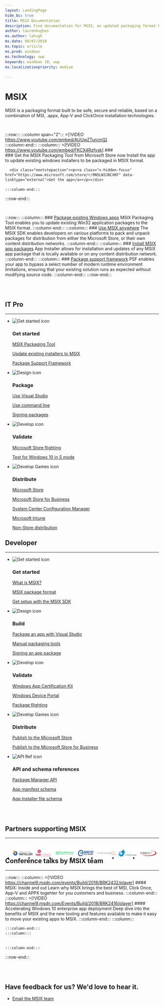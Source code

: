 ```yaml
---
layout: LandingPage
hide_bc: true
title: MSIX Documentation
description: Find documentation for MSIX, an updated packaging format built to be safe, secure and reliable that is a combination of MSI, .appx, App-V and ClickOnce installation technologies. 
author: laurenhughes
ms.author: lahugh
ms.date: 09/07/2018
ms.topic: article
ms.prod: windows
ms.technology: uwp
keywords: windows 10, uwp
ms.localizationpriority: medium

---
```

<!-- 
<div style="background-color: black; padding-top: 20px; padding-bottom: 20px; margin-bottom: 40px;">
    <iframe width="560" height="315" src="https://www.youtube.com/embed/AUUwZTurcmQ" frameborder="0" allow="autoplay; encrypted-media" allowfullscreen></iframe>
</div>
 -->

<!-- 
 keep the double title - it seems to work. if you remove one then it disppears from page
 -->

# MSIX
MSIX is a packaging format built to be safe, secure and reliable, based on a combination of MSI, .appx, App-V and ClickOnce installation technologies. 

<br>


 :::row:::
    :::column span="2":::
        >[!VIDEO https://www.youtube.com/embed/AUUwZTurcmQ]       
    :::column-end:::
    :::column:::
          >[!VIDEO https://www.youtube.com/embed/FKCX4Rzfysk] 
        ###     
	### Get the MSIX Packaging Tool from Microsoft Store now
          Install the app to update existing windows installers to be packaged in MSIX format.  

      <div class="nextstepaction"><p><a class="x-hidden-focus" href="https://www.microsoft.com/store/r/9N5LW3JBCXKF" data-linktype="external">Get the app</a></p></div>
      
    :::column-end:::
:::row-end:::

<br>

:::row:::
    :::column:::
        ### [Package existing Windows apps](mpt-overview.md)
        MSIX Packaging Tool enables you to update existing Win32 application packages to the MSIX format.
    :::column-end:::
    :::column:::
        ### [Use MSIX anywhere](msix-sdk-overview.md)
		The MSIX SDK enables developers on various platforms to pack and unpack packages for distribution from either the Microsoft Store, or their own content distribution networks.
    :::column-end:::
        :::column:::
        ### [Install MSIX app packages](/windows/uwp/packaging/appinstaller-root?context=/windows/msix/render)
        App Installer allows for installation and updates of any MSIX app package that is locally available or on any content distribution network.
    :::column-end:::
    :::column:::
		### [Package support framework](package-support-framework-overview.md)
		PSF enables your app to bypass a select number of modern runtime environment limitations, ensuring that your existing solution runs as expected without modifying source code.
    :::column-end:::
:::row-end:::

<br>
<br>

<a name="get-started"></a>
<div class="v2" id="main2">
    <h2>IT Pro</h2>
    <hr />
    <div class="container">
        <ul class="cardsF panelContent featuredContent" style="margin-left: 0px;">
            <li>
                <div class="cardSize">
                    <div class="cardPadding">
                        <div class="card">
                            <div class="cardImageOuter">
                                <div class="cardImage">
                                    <img alt="Get started icon" src="/en-us/media/common/i_get-started.svg" data-linktype="absolute-path">
                                </div>
                            </div>
                            <div class="cardText">
                                <h3>Get started</h3>                                
                                <p>
                                    <a href="/en-us/windows/msix/mpt-overview" data-linktype="absolute-path">MSIX Packaging Tool</a>
                                </p>
				<p>
                                    <a href="/en-us/windows/msix/mpt/create-app-package-msi-vm" data-linktype="absolute-path">Update existing installers to MSIX</a>
                                </p>
                                <p>
                                    <a href="/en-us/windows/msix/package-support-framework-overview" data-linktype="absolute-path">Package Support Framework</a>
                                </p>
                            </div>
                        </div>
                    </div>
                </div>
            </li>
            <li class="x-hidden-focus">
                <div class="cardSize">
                    <div class="cardPadding">
                        <div class="card">
                            <div class="cardImageOuter">
                                <div class="cardImage">
                                    <img alt="Design icon" src="/en-us/media/common/i_management.svg" data-linktype="absolute-path">
                                </div>
                            </div>
                            <div class="cardText">
                                <h3>Package</h3>
                                <p>
                                    <a href="/cpp/windows/desktop-applications-visual-cpp?context=/windows/msix/render" data-linktype="absolute-path">Use Visual Studio</a>
                                </p>
                                <p>
                                    <a href="/MPT/package-conversion-cli" data-linktype="absolute-path">Use command line</a>
                                </p>
                                <p>
                                    <a href="/en-us/windows/uwp/packaging/sign-app-package-using-signtool?context=/windows/msix/render" data-linktype="absolute-path">Signing packages</a>
                                </p>
                            </div>
                        </div>
                    </div>
                </div>
            </li>
            <li>
                <div class="cardSize">
                    <div class="cardPadding">
                        <div class="card">
                            <div class="cardImageOuter">
                                <div class="cardImage">
                                    <img alt="Develop icon" src="/en-us/media/common/i_code-edit.svg" data-linktype="absolute-path">
                                </div>
                            </div>
                            <div class="cardText">
                                <h3>Validate</h3>
                                <p>
                                    <a href="/en-us/windows/uwp/publish/package-flights?context=/windows/msix/render" data-linktype="absolute-path">Microsoft Store flighting</a>
                                </p>
                                <p>
                                    <a href="/en-us/windows/uwp/porting/desktop-to-uwp-test-windows-s?context=/windows/msix/render" data-linktype="absolute-path">Test for Windows 10 in S mode</a>
                                </p>
                            </div>
                        </div>
                    </div>
                </div>
            </li>
            <li>
                <div class="cardSize">
                    <div class="cardPadding">
                        <div class="card">
                            <div class="cardImageOuter">
                                <div class="cardImage">
                                    <img alt="Develop Games icon" src="/en-us/media/common/i_build.svg" data-linktype="absolute-path">
                                </div>
                            </div>
                            <div class="cardText">
                                <h3>Distribute</h3>
                                <p>
                                    <a href="/en-us/windows/uwp/publish/app-submissions?context=/windows/msix/render" data-linktype="absolute-path">Microsoft Store</a>
                                </p>
                                <p>
                                    <a href="/en-us/windows/uwp/publish/distribute-lob-apps-to-enterprises?context=/windows/msix/render" data-linktype="absolute-path">Microsoft Store for Business</a>
                                </p>
                                <p>
                                    <a href="/en-us/sccm/apps/understand/introduction-to-application-management?context=/windows/msix/render" data-linktype="absolute-path">System Center Configuration Manager</a>
                                </p>
                                <p>
                                    <a href="/en-us/intune/introduction-intune?context=/windows/msix/render" data-linktype="absolute-path">Microsoft Intune</a>
                                </p>
                                <p>
                                    <a href="/en-us/windows/uwp/packaging/appinstaller-root?context=/windows/msix/render" data-linktype="absolute-path">Non-Store distribution</a>
                                </p>
                            </div>
                        </div>
                    </div>
                </div>
            </li>
        </ul>
    </div>
    <h2>Developer</h2>
    <hr />
    <div class="container">
        <ul class="cardsF panelContent featuredContent" style="margin-left: 0px;">
            <li>
                <div class="cardSize">
                    <div class="cardPadding">
                        <div class="card">
                            <div class="cardImageOuter">
                                <div class="cardImage">
                                    <img alt="Get started icon" src="/en-us/media/common/i_get-started.svg" data-linktype="absolute-path">
                                </div>
                            </div>
                            <div class="cardText">
                                <h3>Get started</h3>
                                <p>
                                    <a href="">What is MSIX?</a>
                                </p>
                                <p>
                                    <a href="">MSIX package format</a>
                                </p>
                                <p>
                                    <a href="msix-sdk-overview" data-linktype="relative-path">Get setup with the MSIX SDK</a>
                                </p>
                            </div>
                        </div>
                    </div>
                </div>
            </li>
            <li>
                <div class="cardSize">
                    <div class="cardPadding">
                        <div class="card">
                            <div class="cardImageOuter">
                                <div class="cardImage">
                                    <img alt="Design icon" src="/en-us/media/common/i_management.svg" data-linktype="absolute-path">
                                </div>
                            </div>
                            <div class="cardText">
                                <h3>Build</h3>
                                <p>
                                    <a href="/en-us/windows/uwp/packaging/packaging-uwp-apps?context=/windows/msix/render" data-linktype="absolute-path">Package an app with Visual Studio</a>
                                </p>
                                <p>
                                    <a href="/en-us/windows/uwp/packaging/manual-packaging-root?context=/windows/msix/render" data-linktype="absolute-path">Manual packaging tools</a>
                                </p>
                                <p>
                                    <a href="/en-us/windows/uwp/packaging/sign-app-package-using-signtool?context=/windows/msix/render" data-linktype="absolute-path">Signing an app package</a>
                                </p>
                            </div>
                        </div>
                    </div>
                </div>
            </li>
            <li>
                <div class="cardSize">
                    <div class="cardPadding">
                        <div class="card">
                            <div class="cardImageOuter">
                                <div class="cardImage">
                                    <img alt="Develop icon" src="/en-us/media/common/i_code-edit.svg" data-linktype="absolute-path">
                                </div>
                            </div>
                            <div class="cardText">
                                <h3>Validate</h3>
                                <p>
                                    <a href="/en-us/windows/uwp/debug-test-perf/windows-app-certification-kit?context=/windows/msix/render" data-linktype="absolute-path">Windows App Certification Kit</a>
                                </p>
                                <p>
                                    <a href="/en-us/windows/uwp/debug-test-perf/device-portal?context=/windows/msix/render" data-linktype="absolute-path">Windows Device Portal</a>
                                </p>
                                <p>
                                    <a href="/en-us/windows/uwp/publish/package-flights?context=/windows/msix/render" data-linktype="absolute-path">Package flighting</a>
                                </p>
                            </div>
                        </div>
                    </div>
                </div>
            </li>
            <li>
                <div class="cardSize">
                    <div class="cardPadding">
                        <div class="card">
                            <div class="cardImageOuter">
                                <div class="cardImage">
                                    <img alt="Develop Games icon" src="/en-us/media/common/i_build.svg" data-linktype="absolute-path">
                                </div>
                            </div>
                            <div class="cardText">
                                <h3>Distribute</h3>
                                <p>
                                    <a href="/en-us/windows/uwp/publish/?context=/windows/msix/render" data-linktype="absolute-path">Publish to the Microsoft Store</a>
                                </p>
                                <p>
                                    <a href="/en-us/windows/uwp/publish/distribute-lob-apps-to-enterprises?context=/windows/msix/render" data-linktype="absolute-path">Publish to the Microsoft Store for Business</a>
                                </p>
                            </div>
                        </div>
                    </div>
                </div>
            </li>
            <li>
                <div class="cardSize">
                    <div class="cardPadding">
                        <div class="card">
                            <div class="cardImageOuter">
                                <div class="cardImage">
                                    <img alt="API Ref icon" src="/en-us/media/common/i_api-reference.svg" data-linktype="absolute-path">
                                </div>
                            </div>
                            <div class="cardText">
                                <h3>API and schema references</h3>
                                <p>
                                    <a href="/uwp/api/windows.management.deployment?context=/windows/msix/render" data-linktype="absolute-path">Package Manager API</a>
                                </p>
                                <p>
                                    <a href="/uwp/schemas/appxpackage/appx-package-manifest?context=/windows/msix/render" data-linktype="absolute-path">App manifest schema</a>
                                </p>
                                <p>
                                    <a href="/uwp/schemas/appinstallerschema/schema-root?context=/windows/msix/render" data-linktype="absolute-path">App Installer file schema</a>
                                </p>
                            </div>
                        </div>
                    </div>
                </div>
            </li>
        </ul>
    </div>
</div>

<br>
<br>

## Partners supporting MSIX

<hr />
<div class="v2" id="main1">
    <div class="container">
        <ul class="cardsX panelContent singlePanelContent cols cols5" style="float: left; display: flex!important;">
            <li>
                <a href="https://www.advancedinstaller.com/desktop-bridge">
                    <div class="cardSize">
                        <div class="cardPadding">
                            <div class="card">
                                <div class="cardImageOuter">
                                    <div class="cardImage" style="height: 20px;">
                                        <img src="images/AdvancedInstaller_Logo.png" alt="" />
                                    </div>
                                </div>
                            </div>
                        </div>
                    </div>
                </a>
            </li>
            <li>
                <a href="https://www.apptimized.com/solutions/">
                    <div class="cardSize">
                        <div class="cardPadding">
                            <div class="card">
                                <div class="cardImageOuter">
                                    <div class="cardImage" style="height: 20px;">
                                        <img src="images/Apptimized_Logo.png" alt="" />
                                    </div>
                                </div>
                            </div>
                        </div>
                    </div>
                </a>
            </li>
            <li>
                <a href="https://cloudhouse.com/msixpr">
                    <div class="cardSize">
                        <div class="cardPadding">
                            <div class="card">
                                <div class="cardImageOuter">
                                    <div class="cardImage" style="height: 20px;">
                                        <img src="images/CloudHouse_Logo.png" alt="" />
                                    </div>
                                </div>
                            </div>
                        </div>
                    </div>
                </a>
            </li>
            <li>
                <a href="https://emcosoftware.com/msi-package-builder">
                    <div class="cardSize">
                        <div class="cardPadding">
                            <div class="card">
                                <div class="cardImageOuter">
                                    <div class="cardImage" style="height: 20px;">
                                        <img src="images/EMCO_Software_Logo.png" alt="" />
                                    </div>
                                </div>
                            </div>
                        </div>
                    </div>
                </a>
            </li>
            <li>
                <a href="https://www.firegiant.com/">
                    <div class="cardSize">
                        <div class="cardPadding">
                            <div class="card">
                                <div class="cardImageOuter">
                                    <div class="cardImage" style="height: 20px;">
                                        <img src="images/FireGiant_Logo.png" alt="" />
                                    </div>
                                </div>
                            </div>
                        </div>
                    </div>
                </a>
            </li>
            <li>
                <a href="https://www.installaware.com/msix.htm">
                    <div class="cardSize">
                        <div class="cardPadding">
                            <div class="card">
                                <div class="cardImageOuter">
                                    <div class="cardImage" style="height: 20px;">
                                        <img src="images/installAware_logo.png" alt="" />
                                    </div>
                                </div>
                            </div>
                        </div>
                    </div>
                </a>
            </li>
            <li>
                <a href="https://raynet.de/en/Raynet-Products/RayPackStudio">
                    <div class="cardSize">
                        <div class="cardPadding">
                            <div class="card">
                                <div class="cardImageOuter">
                                    <div class="cardImage" style="height: 20px;">
                                        <img src="images/Raynet_Logo.png" alt="" />
                                    </div>
                                </div>
                            </div>
                        </div>
                    </div>
                </a>
            </li>
        </ul>
    </div>
</div>

## Conference talks by MSIX team
***

:::row:::
    :::column:::
	>[!VIDEO https://channel9.msdn.com/events/Build/2018/BRK2432/player]
        #### MSIX: Inside and out
        Learn why MSIX brings the best of MSI, Click Once, App-V and APPX togehter for you customers and business. 
    :::column-end:::
    :::column:::
	  >[!VIDEO https://channel9.msdn.com/Events/Build/2018/BRK2416/player] 
        #### Accelerating Windows 10 enterprise app deployment
		 Deep dive into the benefits of MSIX and the new tooling and features available to make it easy to move your existing apps to MSIX. 
    :::column-end:::
        :::column:::

    :::column-end:::
    :::column:::
   

    :::column-end:::
:::row-end:::


       
<br>
<br>

<div class="container centered pageFooter">
    <h2>Have feedback for us? We'd love to hear it.</h2>
    <ul class="links">
        <li>
            <a href="mailto:MSIXWebsiteFeedback@service.microsoft.com" data-linktype="external">
                Email the MSIX team
            </a>
        </li>
    </ul>
</div>
<!--
 <div class="container centered pageFooter">
        <h2>Keep in touch with us</h2>
        <ul class="links">
           <li>
                <a href="https://techcommunity.microsoft.com/t5/MSIX/ct-p/MSIX">
                    MSIX tech community
                </a>
            </li>
            <li>
                <a href="https://github.com/Microsoft/MSIX-PackageSupportFramework/issues">
                    Package Support Framework
                </a>
            </li>
            <li>
                <a href="https://github.com/Microsoft/msix-packaging/issues">
                    MSIX SDK
                </a>
            </li>
            <li>
                <a href="https://twitter.com/#!/search/realtime/%23msix">
                    Twitter
                </a>
            </li>
            
        </ul>
		</div>
-->
